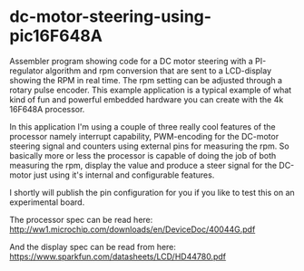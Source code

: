 # dc-motor-steering-using-pic16F648A
Assembler program showing code for a DC motor steering with a PI-regulator algorithm and rpm conversion that are sent to a LCD-display showing the RPM in real time. The rpm setting can be adjusted through a rotary pulse encoder. This example application is a typical example of what kind of fun and powerful embedded hardware you can create with the 4k 16F648A processor.

In this application I'm using a couple of three really cool features of the processor namely interrupt capability, PWM-encoding for the DC-motor steering signal and counters using external pins for measuring the rpm. So basically more or less the processor is capable of doing the job of both measuring the rpm, display the value and produce a steer signal for the DC-motor just using it's internal and configurable features.

I shortly will publish the pin configuration for you if you like to test this on an experimental board.

The processor spec can be read here: http://ww1.microchip.com/downloads/en/DeviceDoc/40044G.pdf

And the display spec can be read from here: https://www.sparkfun.com/datasheets/LCD/HD44780.pdf



